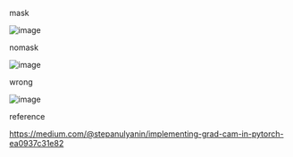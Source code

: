 
mask

![image](https://user-images.githubusercontent.com/70372577/177233756-7cb919f2-b259-4db7-9ba3-879896ba8042.png)

nomask

![image](https://user-images.githubusercontent.com/70372577/177233723-d9afe037-1339-4983-8202-f69b3439ddd8.png)

wrong

![image](https://user-images.githubusercontent.com/70372577/177233742-1d025a8f-2e31-4453-95f2-35eeb7cd94bd.png)


reference

https://medium.com/@stepanulyanin/implementing-grad-cam-in-pytorch-ea0937c31e82



